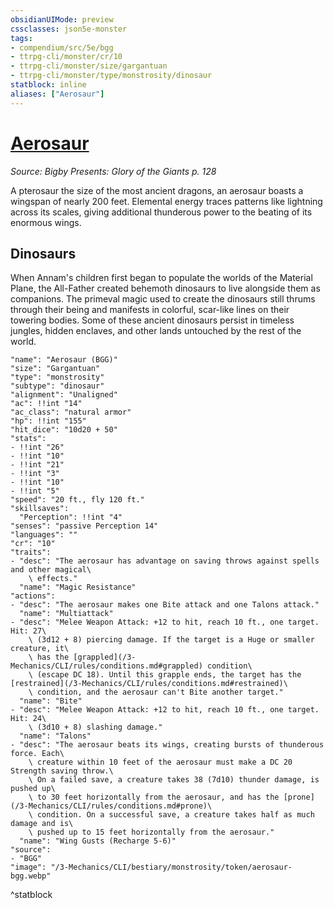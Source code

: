 ```yaml
---
obsidianUIMode: preview
cssclasses: json5e-monster
tags:
- compendium/src/5e/bgg
- ttrpg-cli/monster/cr/10
- ttrpg-cli/monster/size/gargantuan
- ttrpg-cli/monster/type/monstrosity/dinosaur
statblock: inline
aliases: ["Aerosaur"]
---
```

# [Aerosaur](3-Mechanics\CLI\bestiary\monstrosity/aerosaur-bgg.md)
*Source: Bigby Presents: Glory of the Giants p. 128*  

A pterosaur the size of the most ancient dragons, an aerosaur boasts a wingspan of nearly 200 feet. Elemental energy traces patterns like lightning across its scales, giving additional thunderous power to the beating of its enormous wings.

## Dinosaurs

When Annam's children first began to populate the worlds of the Material Plane, the All-Father created behemoth dinosaurs to live alongside them as companions. The primeval magic used to create the dinosaurs still thrums through their being and manifests in colorful, scar-like lines on their towering bodies. Some of these ancient dinosaurs persist in timeless jungles, hidden enclaves, and other lands untouched by the rest of the world.

```statblock
"name": "Aerosaur (BGG)"
"size": "Gargantuan"
"type": "monstrosity"
"subtype": "dinosaur"
"alignment": "Unaligned"
"ac": !!int "14"
"ac_class": "natural armor"
"hp": !!int "155"
"hit_dice": "10d20 + 50"
"stats":
- !!int "26"
- !!int "10"
- !!int "21"
- !!int "3"
- !!int "10"
- !!int "5"
"speed": "20 ft., fly 120 ft."
"skillsaves":
  "Perception": !!int "4"
"senses": "passive Perception 14"
"languages": ""
"cr": "10"
"traits":
- "desc": "The aerosaur has advantage on saving throws against spells and other magical\
    \ effects."
  "name": "Magic Resistance"
"actions":
- "desc": "The aerosaur makes one Bite attack and one Talons attack."
  "name": "Multiattack"
- "desc": "Melee Weapon Attack: +12 to hit, reach 10 ft., one target. Hit: 27\
    \ (3d12 + 8) piercing damage. If the target is a Huge or smaller creature, it\
    \ has the [grappled](/3-Mechanics/CLI/rules/conditions.md#grappled) condition\
    \ (escape DC 18). Until this grapple ends, the target has the [restrained](/3-Mechanics/CLI/rules/conditions.md#restrained)\
    \ condition, and the aerosaur can't Bite another target."
  "name": "Bite"
- "desc": "Melee Weapon Attack: +12 to hit, reach 10 ft., one target. Hit: 24\
    \ (3d10 + 8) slashing damage."
  "name": "Talons"
- "desc": "The aerosaur beats its wings, creating bursts of thunderous force. Each\
    \ creature within 10 feet of the aerosaur must make a DC 20 Strength saving throw.\
    \ On a failed save, a creature takes 38 (7d10) thunder damage, is pushed up\
    \ to 30 feet horizontally from the aerosaur, and has the [prone](/3-Mechanics/CLI/rules/conditions.md#prone)\
    \ condition. On a successful save, a creature takes half as much damage and is\
    \ pushed up to 15 feet horizontally from the aerosaur."
  "name": "Wing Gusts (Recharge 5-6)"
"source":
- "BGG"
"image": "/3-Mechanics/CLI/bestiary/monstrosity/token/aerosaur-bgg.webp"
```
^statblock